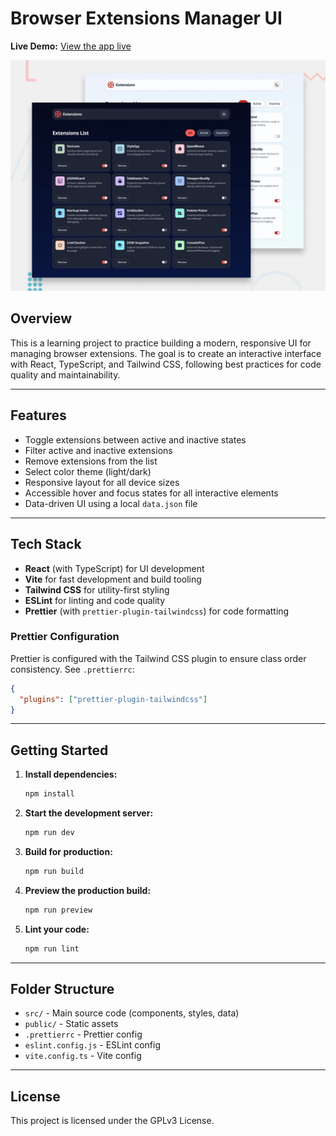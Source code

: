 
# Browser Extensions Manager UI

**Live Demo:** [View the app live](https://david-perez-g.github.io/browser-extension-manager-web-app/)

![Design preview for the Browser extensions manager UI](./preview.jpg)

## Overview

This is a learning project to practice building a modern, responsive UI for managing browser extensions. The goal is to create an interactive interface with React, TypeScript, and Tailwind CSS, following best practices for code quality and maintainability.

---

## Features

- Toggle extensions between active and inactive states
- Filter active and inactive extensions
- Remove extensions from the list
- Select color theme (light/dark)
- Responsive layout for all device sizes
- Accessible hover and focus states for all interactive elements
- Data-driven UI using a local `data.json` file

---

## Tech Stack

- **React** (with TypeScript) for UI development
- **Vite** for fast development and build tooling
- **Tailwind CSS** for utility-first styling
- **ESLint** for linting and code quality
- **Prettier** (with `prettier-plugin-tailwindcss`) for code formatting

### Prettier Configuration

Prettier is configured with the Tailwind CSS plugin to ensure class order consistency. See `.prettierrc`:

```json
{
  "plugins": ["prettier-plugin-tailwindcss"]
}
```

---

## Getting Started

1. **Install dependencies:**
   ```sh
   npm install
   ```
2. **Start the development server:**
   ```sh
   npm run dev
   ```
3. **Build for production:**
   ```sh
   npm run build
   ```
4. **Preview the production build:**
   ```sh
   npm run preview
   ```
5. **Lint your code:**
   ```sh
   npm run lint
   ```

---

## Folder Structure

- `src/` - Main source code (components, styles, data)
- `public/` - Static assets
- `.prettierrc` - Prettier config
- `eslint.config.js` - ESLint config
- `vite.config.ts` - Vite config

---

## License

This project is licensed under the GPLv3 License.
